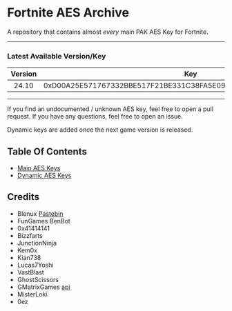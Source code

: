 # Fortnite AES Archive

A repository that contains almost *every* main PAK AES Key for Fortnite.
___

### Latest Available Version/Key

| Version |                                Key                                 |
|:-------:|:------------------------------------------------------------------:|
|  24.10  | 0xD00A25E571767332BBE517F21BE331C38FA5E09038098AF36082CE71050CBBE4 |

___

If you find an undocumented / unknown AES key, feel free to open a pull request. If you have any questions, feel free to
open an issue.

Dynamic keys are added once the next game version is released.

## Table Of Contents

- [Main AES Keys](https://github.com/dippyshere/fortnite-aes-archive/tree/master/archive/readme.md)
- [Dynamic AES Keys](https://github.com/dippyshere/fortnite-aes-archive/tree/master/archive/dynamic)

## Credits

- Blenux [Pastebin](https://pastebin.com/raw/SCWdTWbj)
- FunGames BenBot
- 0x41414141
- Bizzfarts
- JunctionNinja
- Kem0x
- Kian738
- Lucas7Yoshi
- VastBlast
- GhostScissors
- GMatrixGames [api](https://fortnitecentral.gmatrixgames.ga/api/v1/aes)
- MisterLoki
- 0ez
